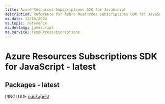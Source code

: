 ```yaml
---
title: Azure Resources Subscriptions SDK for JavaScript
description: Reference for Azure Resources Subscriptions SDK for JavaScript
ms.date: 12/16/2024
ms.topic: reference
ms.devlang: javascript
ms.service: resourcessubscriptions
---
```

# Azure Resources Subscriptions SDK for JavaScript - latest
## Packages - latest
[!INCLUDE [packages](resources-subscriptions-index.md)]